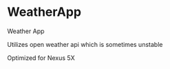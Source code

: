 # WeatherApp
Weather App

Utilizes open weather api which is sometimes unstable

Optimized for Nexus 5X 
